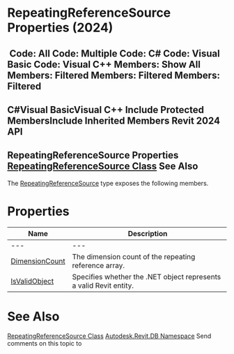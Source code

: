 # RepeatingReferenceSource Properties (2024)

﻿
 Code: All Code: Multiple Code: C# Code: Visual Basic Code: Visual C++  Members: Show All Members: Filtered Members: Filtered Members: Filtered   
---  
C#Visual BasicVisual C++
Include Protected MembersInclude Inherited Members
Revit 2024 API  
---  
RepeatingReferenceSource Properties  
[RepeatingReferenceSource Class](c1a3887e-0272-7dcb-bed3-85c807ec39a0.md "RepeatingReferenceSource Class") See Also  
---  
The [RepeatingReferenceSource](c1a3887e-0272-7dcb-bed3-85c807ec39a0.md "RepeatingReferenceSource Class") type exposes the following members.
# Properties
| Name | Description |
| --- | --- |
| --- | --- | --- |
| [DimensionCount](3a27bf10-faac-de5e-7473-2a83be9e3d57.md "DimensionCount Property") | The dimension count of the repeating reference array. |
| [IsValidObject](0ec943f5-0a4c-e751-4410-23a018eee60d.md "IsValidObject Property") | Specifies whether the .NET object represents a valid Revit entity. |

# See Also
[RepeatingReferenceSource Class](c1a3887e-0272-7dcb-bed3-85c807ec39a0.md "RepeatingReferenceSource Class")
[Autodesk.Revit.DB Namespace](87546ba7-461b-c646-cbb1-2cb8f5bff8b2.md "Autodesk.Revit.DB Namespace")
Send comments on this topic to 